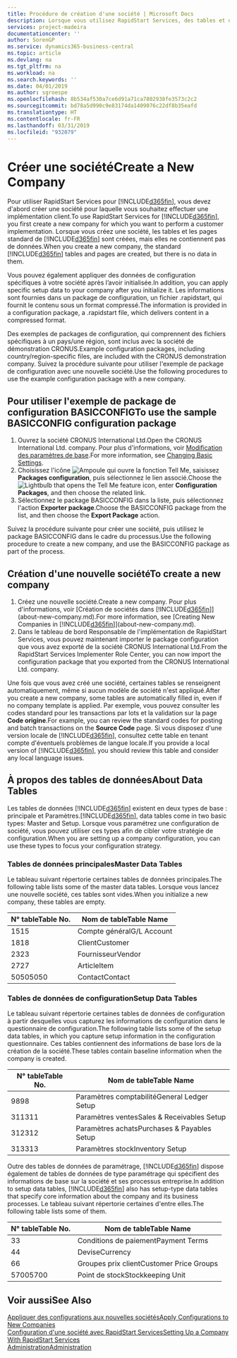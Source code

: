 ```yaml
---
title: Procédure de création d'une société | Microsoft Docs
description: Lorsque vous utilisez RapidStart Services, des tables et des pages sont créées, mais elles ne contiennent pas de données.
services: project-madeira
documentationcenter: ''
author: SorenGP
ms.service: dynamics365-business-central
ms.topic: article
ms.devlang: na
ms.tgt_pltfrm: na
ms.workload: na
ms.search.keywords: ''
ms.date: 04/01/2019
ms.author: sgroespe
ms.openlocfilehash: 8b534af530a7ce6d91a71ca7802938fe3573c2c2
ms.sourcegitcommit: bd78a5d990c9e83174da1409076c22df8b35eafd
ms.translationtype: HT
ms.contentlocale: fr-FR
ms.lasthandoff: 03/31/2019
ms.locfileid: "932079"
---
```

# <a name="create-a-new-company"></a><span data-ttu-id="08e4d-103">Créer une société</span><span class="sxs-lookup"><span data-stu-id="08e4d-103">Create a New Company</span></span>
<span data-ttu-id="08e4d-104">Pour utiliser RapidStart Services pour [!INCLUDE[d365fin](includes/d365fin_md.md)], vous devez d'abord créer une société pour laquelle vous souhaitez effectuer une implémentation client.</span><span class="sxs-lookup"><span data-stu-id="08e4d-104">To use RapidStart Services for [!INCLUDE[d365fin](includes/d365fin_md.md)], you first create a new company for which you want to perform a customer implementation.</span></span> <span data-ttu-id="08e4d-105">Lorsque vous créez une société, les tables et les pages standard de [!INCLUDE[d365fin](includes/d365fin_md.md)] sont créées, mais elles ne contiennent pas de données.</span><span class="sxs-lookup"><span data-stu-id="08e4d-105">When you create a new company, the standard [!INCLUDE[d365fin](includes/d365fin_md.md)] tables and pages are created, but there is no data in them.</span></span>

<span data-ttu-id="08e4d-106">Vous pouvez également appliquer des données de configuration spécifiques à votre société après l’avoir initialisée.</span><span class="sxs-lookup"><span data-stu-id="08e4d-106">In addition, you can apply specific setup data to your company after you initialize it.</span></span> <span data-ttu-id="08e4d-107">Les informations sont fournies dans un package de configuration, un fichier .rapidstart, qui fournit le contenu sous un format compressé.</span><span class="sxs-lookup"><span data-stu-id="08e4d-107">The information is provided in a configuration package, a .rapidstart file, which delivers content in a compressed format.</span></span>  

<span data-ttu-id="08e4d-108">Des exemples de packages de configuration, qui comprennent des fichiers spécifiques à un pays/une région, sont inclus avec la société de démonstration CRONUS.</span><span class="sxs-lookup"><span data-stu-id="08e4d-108">Example configuration packages, including country/region-specific files, are included with the CRONUS demonstration company.</span></span> <span data-ttu-id="08e4d-109">Suivez la procédure suivante pour utiliser l'exemple de package de configuration avec une nouvelle société.</span><span class="sxs-lookup"><span data-stu-id="08e4d-109">Use the following procedures to use the example configuration package with a new company.</span></span>  

## <a name="to-use-the-sample-basicconfig-configuration-package"></a><span data-ttu-id="08e4d-110">Pour utiliser l'exemple de package de configuration BASICCONFIG</span><span class="sxs-lookup"><span data-stu-id="08e4d-110">To use the sample BASICCONFIG configuration package</span></span>  
1. <span data-ttu-id="08e4d-111">Ouvrez la société CRONUS International Ltd.</span><span class="sxs-lookup"><span data-stu-id="08e4d-111">Open the CRONUS International Ltd. company.</span></span> <span data-ttu-id="08e4d-112">Pour plus d'informations, voir [Modification des paramètres de base](ui-change-basic-settings.md).</span><span class="sxs-lookup"><span data-stu-id="08e4d-112">For more information, see [Changing Basic Settings](ui-change-basic-settings.md).</span></span>
2. <span data-ttu-id="08e4d-113">Choisissez l'icône ![Ampoule qui ouvre la fonction Tell Me](media/ui-search/search_small.png "Dites-moi ce que vous voulez faire"), saisissez **Packages configuration**, puis sélectionnez le lien associé.</span><span class="sxs-lookup"><span data-stu-id="08e4d-113">Choose the ![Lightbulb that opens the Tell Me feature](media/ui-search/search_small.png "Tell me what you want to do") icon, enter **Configuration Packages**, and then choose the related link.</span></span>  
3. <span data-ttu-id="08e4d-114">Sélectionnez le package BASICCONFIG dans la liste, puis sélectionnez l'action **Exporter package**.</span><span class="sxs-lookup"><span data-stu-id="08e4d-114">Choose the BASICCONFIG package from the list, and then choose the **Export Package** action.</span></span>  

<span data-ttu-id="08e4d-115">Suivez la procédure suivante pour créer une société, puis utilisez le package BASICCONFIG dans le cadre du processus.</span><span class="sxs-lookup"><span data-stu-id="08e4d-115">Use the following procedure to create a new company, and use the BASICCONFIG package as part of the process.</span></span>  

## <a name="to-create-a-new-company"></a><span data-ttu-id="08e4d-116">Création d'une nouvelle société</span><span class="sxs-lookup"><span data-stu-id="08e4d-116">To create a new company</span></span>  
1. <span data-ttu-id="08e4d-117">Créez une nouvelle société.</span><span class="sxs-lookup"><span data-stu-id="08e4d-117">Create a new company.</span></span> <span data-ttu-id="08e4d-118">Pour plus d'informations, voir [Création de sociétés dans [!INCLUDE[d365fin](includes/d365fin_md.md)]](about-new-company.md).</span><span class="sxs-lookup"><span data-stu-id="08e4d-118">For more information, see [Creating New Companies in [!INCLUDE[d365fin](includes/d365fin_md.md)]](about-new-company.md).</span></span>
2. <span data-ttu-id="08e4d-119">Dans le tableau de bord Responsable de l'implémentation de RapidStart Services, vous pouvez maintenant importer le package configuration que vous avez exporté de la société CRONUS International Ltd.</span><span class="sxs-lookup"><span data-stu-id="08e4d-119">From the RapidStart Services Implementer Role Center, you can now import the configuration package that you exported from the CRONUS International Ltd. company.</span></span>

<span data-ttu-id="08e4d-120">Une fois que vous avez créé une société, certaines tables se renseignent automatiquement, même si aucun modèle de société n'est appliqué.</span><span class="sxs-lookup"><span data-stu-id="08e4d-120">After you create a new company, some tables are automatically filled in, even if no company template is applied.</span></span> <span data-ttu-id="08e4d-121">Par exemple, vous pouvez consulter les codes standard pour les transactions par lots et la validation sur la page **Code origine**.</span><span class="sxs-lookup"><span data-stu-id="08e4d-121">For example, you can review the standard codes for posting and batch transactions on the **Source Code** page.</span></span> <span data-ttu-id="08e4d-122">Si vous disposez d'une version locale de [!INCLUDE[d365fin](includes/d365fin_md.md)], consultez cette table en tenant compte d'éventuels problèmes de langue locale.</span><span class="sxs-lookup"><span data-stu-id="08e4d-122">If you provide a local version of [!INCLUDE[d365fin](includes/d365fin_md.md)], you should review this table and consider any local language issues.</span></span>

## <a name="about-data-tables"></a><span data-ttu-id="08e4d-123">À propos des tables de données</span><span class="sxs-lookup"><span data-stu-id="08e4d-123">About Data Tables</span></span>
<span data-ttu-id="08e4d-124">Les tables de données [!INCLUDE[d365fin](includes/d365fin_md.md)] existent en deux types de base : principale et Paramètres.</span><span class="sxs-lookup"><span data-stu-id="08e4d-124">[!INCLUDE[d365fin](includes/d365fin_md.md)], data tables come in two basic types: Master and Setup.</span></span> <span data-ttu-id="08e4d-125">Lorsque vous paramétrez une configuration de société, vous pouvez utiliser ces types afin de cibler votre stratégie de configuration.</span><span class="sxs-lookup"><span data-stu-id="08e4d-125">When you are setting up a company configuration, you can use these types to focus your configuration strategy.</span></span>  

### <a name="master-data-tables"></a><span data-ttu-id="08e4d-126">Tables de données principales</span><span class="sxs-lookup"><span data-stu-id="08e4d-126">Master Data Tables</span></span>  
<span data-ttu-id="08e4d-127">Le tableau suivant répertorie certaines tables de données principales.</span><span class="sxs-lookup"><span data-stu-id="08e4d-127">The following table lists some of the master data tables.</span></span> <span data-ttu-id="08e4d-128">Lorsque vous lancez une nouvelle société, ces tables sont vides.</span><span class="sxs-lookup"><span data-stu-id="08e4d-128">When you initialize a new company, these tables are empty.</span></span>  

|<span data-ttu-id="08e4d-129">N° table</span><span class="sxs-lookup"><span data-stu-id="08e4d-129">Table No.</span></span>|<span data-ttu-id="08e4d-130">Nom de table</span><span class="sxs-lookup"><span data-stu-id="08e4d-130">Table Name</span></span>|  
|-------------------|--------------------|  
|<span data-ttu-id="08e4d-131">15</span><span class="sxs-lookup"><span data-stu-id="08e4d-131">15</span></span>|<span data-ttu-id="08e4d-132">Compte général</span><span class="sxs-lookup"><span data-stu-id="08e4d-132">G/L Account</span></span>|  
|<span data-ttu-id="08e4d-133">18</span><span class="sxs-lookup"><span data-stu-id="08e4d-133">18</span></span>|<span data-ttu-id="08e4d-134">Client</span><span class="sxs-lookup"><span data-stu-id="08e4d-134">Customer</span></span>|  
|<span data-ttu-id="08e4d-135">23</span><span class="sxs-lookup"><span data-stu-id="08e4d-135">23</span></span>|<span data-ttu-id="08e4d-136">Fournisseur</span><span class="sxs-lookup"><span data-stu-id="08e4d-136">Vendor</span></span>|  
|<span data-ttu-id="08e4d-137">27</span><span class="sxs-lookup"><span data-stu-id="08e4d-137">27</span></span>|<span data-ttu-id="08e4d-138">Article</span><span class="sxs-lookup"><span data-stu-id="08e4d-138">Item</span></span>|  
|<span data-ttu-id="08e4d-139">5050</span><span class="sxs-lookup"><span data-stu-id="08e4d-139">5050</span></span>|<span data-ttu-id="08e4d-140">Contact</span><span class="sxs-lookup"><span data-stu-id="08e4d-140">Contact</span></span>|  

### <a name="setup-data-tables"></a><span data-ttu-id="08e4d-141">Tables de données de configuration</span><span class="sxs-lookup"><span data-stu-id="08e4d-141">Setup Data Tables</span></span>  
<span data-ttu-id="08e4d-142">Le tableau suivant répertorie certaines tables de données de configuration à partir desquelles vous capturez les informations de configuration dans le questionnaire de configuration.</span><span class="sxs-lookup"><span data-stu-id="08e4d-142">The following table lists some of the setup data tables, in which you capture setup information in the configuration questionnaire.</span></span> <span data-ttu-id="08e4d-143">Ces tables contiennent des informations de base lors de la création de la société.</span><span class="sxs-lookup"><span data-stu-id="08e4d-143">These tables contain baseline information when the company is created.</span></span>  

|<span data-ttu-id="08e4d-144">N° table</span><span class="sxs-lookup"><span data-stu-id="08e4d-144">Table No.</span></span>|<span data-ttu-id="08e4d-145">Nom de table</span><span class="sxs-lookup"><span data-stu-id="08e4d-145">Table Name</span></span>|  
|-------------------|--------------------|  
|<span data-ttu-id="08e4d-146">98</span><span class="sxs-lookup"><span data-stu-id="08e4d-146">98</span></span>|<span data-ttu-id="08e4d-147">Paramètres comptabilité</span><span class="sxs-lookup"><span data-stu-id="08e4d-147">General Ledger Setup</span></span>|  
|<span data-ttu-id="08e4d-148">311</span><span class="sxs-lookup"><span data-stu-id="08e4d-148">311</span></span>|<span data-ttu-id="08e4d-149">Paramètres ventes</span><span class="sxs-lookup"><span data-stu-id="08e4d-149">Sales & Receivables Setup</span></span>|  
|<span data-ttu-id="08e4d-150">312</span><span class="sxs-lookup"><span data-stu-id="08e4d-150">312</span></span>|<span data-ttu-id="08e4d-151">Paramètres achats</span><span class="sxs-lookup"><span data-stu-id="08e4d-151">Purchases & Payables Setup</span></span>|  
|<span data-ttu-id="08e4d-152">313</span><span class="sxs-lookup"><span data-stu-id="08e4d-152">313</span></span>|<span data-ttu-id="08e4d-153">Paramètres stock</span><span class="sxs-lookup"><span data-stu-id="08e4d-153">Inventory Setup</span></span>|  

<span data-ttu-id="08e4d-154">Outre des tables de données de paramétrage, [!INCLUDE[d365fin](includes/d365fin_md.md)] dispose également de tables de données de type paramétrage qui spécifient des informations de base sur la société et ses processus entreprise.</span><span class="sxs-lookup"><span data-stu-id="08e4d-154">In addition to setup data tables, [!INCLUDE[d365fin](includes/d365fin_md.md)] also has setup-type data tables that specify core information about the company and its business processes.</span></span> <span data-ttu-id="08e4d-155">Le tableau suivant répertorie certaines d'entre elles.</span><span class="sxs-lookup"><span data-stu-id="08e4d-155">The following table lists some of them.</span></span>  

|<span data-ttu-id="08e4d-156">N° table</span><span class="sxs-lookup"><span data-stu-id="08e4d-156">Table No.</span></span>|<span data-ttu-id="08e4d-157">Nom de table</span><span class="sxs-lookup"><span data-stu-id="08e4d-157">Table Name</span></span>|  
|-------------------|--------------------|  
|<span data-ttu-id="08e4d-158">3</span><span class="sxs-lookup"><span data-stu-id="08e4d-158">3</span></span>|<span data-ttu-id="08e4d-159">Conditions de paiement</span><span class="sxs-lookup"><span data-stu-id="08e4d-159">Payment Terms</span></span>|  
|<span data-ttu-id="08e4d-160">4</span><span class="sxs-lookup"><span data-stu-id="08e4d-160">4</span></span>|<span data-ttu-id="08e4d-161">Devise</span><span class="sxs-lookup"><span data-stu-id="08e4d-161">Currency</span></span>|  
|<span data-ttu-id="08e4d-162">6</span><span class="sxs-lookup"><span data-stu-id="08e4d-162">6</span></span>|<span data-ttu-id="08e4d-163">Groupes prix client</span><span class="sxs-lookup"><span data-stu-id="08e4d-163">Customer Price Groups</span></span>|  
|<span data-ttu-id="08e4d-164">5700</span><span class="sxs-lookup"><span data-stu-id="08e4d-164">5700</span></span>|<span data-ttu-id="08e4d-165">Point de stock</span><span class="sxs-lookup"><span data-stu-id="08e4d-165">Stockkeeping Unit</span></span>|

  

## <a name="see-also"></a><span data-ttu-id="08e4d-166">Voir aussi</span><span class="sxs-lookup"><span data-stu-id="08e4d-166">See Also</span></span>  
[<span data-ttu-id="08e4d-167">Appliquer des configurations aux nouvelles sociétés</span><span class="sxs-lookup"><span data-stu-id="08e4d-167">Apply Configurations to New Companies</span></span>](admin-apply-configuration-to-new-companies.md)  
[<span data-ttu-id="08e4d-168">Configuration d'une société avec RapidStart Services</span><span class="sxs-lookup"><span data-stu-id="08e4d-168">Setting Up a Company With RapidStart Services</span></span>](admin-set-up-a-company-with-rapidstart.md)  
[<span data-ttu-id="08e4d-169">Administration</span><span class="sxs-lookup"><span data-stu-id="08e4d-169">Administration</span></span>](admin-setup-and-administration.md)
